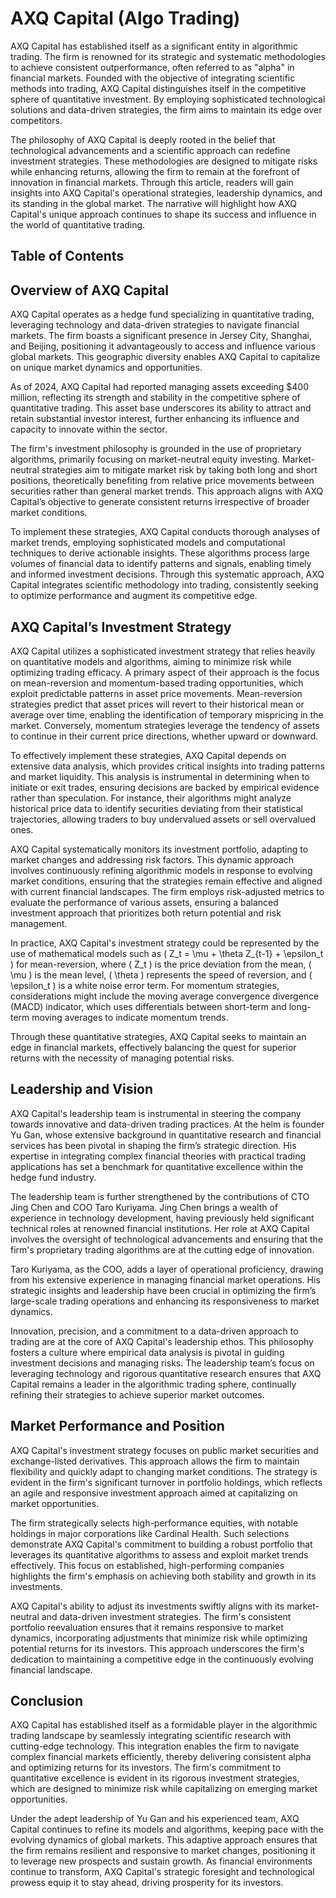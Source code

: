 # AXQ Capital (Algo Trading)



AXQ Capital has established itself as a significant entity in algorithmic trading. The firm is renowned for its strategic and systematic methodologies to achieve consistent outperformance, often referred to as "alpha" in financial markets. Founded with the objective of integrating scientific methods into trading, AXQ Capital distinguishes itself in the competitive sphere of quantitative investment. By employing sophisticated technological solutions and data-driven strategies, the firm aims to maintain its edge over competitors.

The philosophy of AXQ Capital is deeply rooted in the belief that technological advancements and a scientific approach can redefine investment strategies. These methodologies are designed to mitigate risks while enhancing returns, allowing the firm to remain at the forefront of innovation in financial markets. Through this article, readers will gain insights into AXQ Capital's operational strategies, leadership dynamics, and its standing in the global market. The narrative will highlight how AXQ Capital's unique approach continues to shape its success and influence in the world of quantitative trading.


## Table of Contents

## Overview of AXQ Capital

AXQ Capital operates as a hedge fund specializing in quantitative trading, leveraging technology and data-driven strategies to navigate financial markets. The firm boasts a significant presence in Jersey City, Shanghai, and Beijing, positioning it advantageously to access and influence various global markets. This geographic diversity enables AXQ Capital to capitalize on unique market dynamics and opportunities.

As of 2024, AXQ Capital had reported managing assets exceeding $400 million, reflecting its strength and stability in the competitive sphere of quantitative trading. This asset base underscores its ability to attract and retain substantial investor interest, further enhancing its influence and capacity to innovate within the sector.

The firm's investment philosophy is grounded in the use of proprietary algorithms, primarily focusing on market-neutral equity investing. Market-neutral strategies aim to mitigate market risk by taking both long and short positions, theoretically benefiting from relative price movements between securities rather than general market trends. This approach aligns with AXQ Capital’s objective to generate consistent returns irrespective of broader market conditions.

To implement these strategies, AXQ Capital conducts thorough analyses of market trends, employing sophisticated models and computational techniques to derive actionable insights. These algorithms process large volumes of financial data to identify patterns and signals, enabling timely and informed investment decisions. Through this systematic approach, AXQ Capital integrates scientific methodology into trading, consistently seeking to optimize performance and augment its competitive edge.


## AXQ Capital’s Investment Strategy

AXQ Capital utilizes a sophisticated investment strategy that relies heavily on quantitative models and algorithms, aiming to minimize risk while optimizing trading efficacy. A primary aspect of their approach is the focus on mean-reversion and momentum-based trading opportunities, which exploit predictable patterns in asset price movements. Mean-reversion strategies predict that asset prices will revert to their historical mean or average over time, enabling the identification of temporary mispricing in the market. Conversely, momentum strategies leverage the tendency of assets to continue in their current price directions, whether upward or downward.

To effectively implement these strategies, AXQ Capital depends on extensive data analysis, which provides critical insights into trading patterns and market liquidity. This analysis is instrumental in determining when to initiate or exit trades, ensuring decisions are backed by empirical evidence rather than speculation. For instance, their algorithms might analyze historical price data to identify securities deviating from their statistical trajectories, allowing traders to buy undervalued assets or sell overvalued ones.

AXQ Capital systematically monitors its investment portfolio, adapting to market changes and addressing risk factors. This dynamic approach involves continuously refining algorithmic models in response to evolving market conditions, ensuring that the strategies remain effective and aligned with current financial landscapes. The firm employs risk-adjusted metrics to evaluate the performance of various assets, ensuring a balanced investment approach that prioritizes both return potential and risk management.

In practice, AXQ Capital's investment strategy could be represented by the use of mathematical models such as \( Z_t = \mu + \theta Z_{t-1} + \epsilon_t \) for mean-reversion, where \( Z_t \) is the price deviation from the mean, \( \mu \) is the mean level, \( \theta \) represents the speed of reversion, and \( \epsilon_t \) is a white noise error term. For momentum strategies, considerations might include the moving average convergence divergence (MACD) indicator, which uses differentials between short-term and long-term moving averages to indicate momentum trends.

Through these quantitative strategies, AXQ Capital seeks to maintain an edge in financial markets, effectively balancing the quest for superior returns with the necessity of managing potential risks.


## Leadership and Vision

AXQ Capital's leadership team is instrumental in steering the company towards innovative and data-driven trading practices. At the helm is founder Yu Gan, whose extensive background in quantitative research and financial services has been pivotal in shaping the firm’s strategic direction. His expertise in integrating complex financial theories with practical trading applications has set a benchmark for quantitative excellence within the hedge fund industry.

The leadership team is further strengthened by the contributions of CTO Jing Chen and COO Taro Kuriyama. Jing Chen brings a wealth of experience in technology development, having previously held significant technical roles at renowned financial institutions. Her role at AXQ Capital involves the oversight of technological advancements and ensuring that the firm's proprietary trading algorithms are at the cutting edge of innovation. 

Taro Kuriyama, as the COO, adds a layer of operational proficiency, drawing from his extensive experience in managing financial market operations. His strategic insights and leadership have been crucial in optimizing the firm’s large-scale trading operations and enhancing its responsiveness to market dynamics.

Innovation, precision, and a commitment to a data-driven approach to trading are at the core of AXQ Capital's leadership ethos. This philosophy fosters a culture where empirical data analysis is pivotal in guiding investment decisions and managing risks. The leadership team’s focus on leveraging technology and rigorous quantitative research ensures that AXQ Capital remains a leader in the algorithmic trading sphere, continually refining their strategies to achieve superior market outcomes.


## Market Performance and Position

AXQ Capital's investment strategy focuses on public market securities and exchange-listed derivatives. This approach allows the firm to maintain flexibility and quickly adapt to changing market conditions. The strategy is evident in the firm's significant turnover in portfolio holdings, which reflects an agile and responsive investment approach aimed at capitalizing on market opportunities. 

The firm strategically selects high-performance equities, with notable holdings in major corporations like Cardinal Health. Such selections demonstrate AXQ Capital's commitment to building a robust portfolio that leverages its quantitative algorithms to assess and exploit market trends effectively. This focus on established, high-performing companies highlights the firm's emphasis on achieving both stability and growth in its investments. 

AXQ Capital's ability to adjust its investments swiftly aligns with its market-neutral and data-driven investment strategies. The firm's consistent portfolio reevaluation ensures that it remains responsive to market dynamics, incorporating adjustments that minimize risk while optimizing potential returns for its investors. This approach underscores the firm's dedication to maintaining a competitive edge in the continuously evolving financial landscape.


## Conclusion

AXQ Capital has established itself as a formidable player in the algorithmic trading landscape by seamlessly integrating scientific research with cutting-edge technology. This integration enables the firm to navigate complex financial markets efficiently, thereby delivering consistent alpha and optimizing returns for its investors. The firm's commitment to quantitative excellence is evident in its rigorous investment strategies, which are designed to minimize risk while capitalizing on emerging market opportunities. 

Under the adept leadership of Yu Gan and his experienced team, AXQ Capital continues to refine its models and algorithms, keeping pace with the evolving dynamics of global markets. This adaptive approach ensures that the firm remains resilient and responsive to market changes, positioning it to leverage new prospects and sustain growth. As financial environments continue to transform, AXQ Capital's strategic foresight and technological prowess equip it to stay ahead, driving prosperity for its investors.


